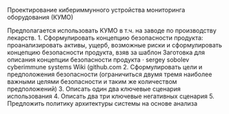 Проектирование кибериммунного устройства мониторинга оборудования (КУМО)

Предполагается
использовать КУМО в т.ч. на заводе по производству лекарств.
1.
Сформулировать концепцию безопасности продукта: проанализировать активы, ущерб, возможные риски
и сформулировать концепцию безопасности продукта, взяв за шаблон
Заготовка для описания концепции безопасности продукта · sergey sobolev cyberimmune systems Wiki
(github.com
2.
Сформулировать цели и предположения безопасности (ограничиться двумя тремя наиболее важными
целями безопасности и таким же количеством предположений)
3.
Описать один два ключевые сценария использования
4.
Описать два три ключевые негативных сценария
5.
Предложить политику архитектуры системы на основе анализа
